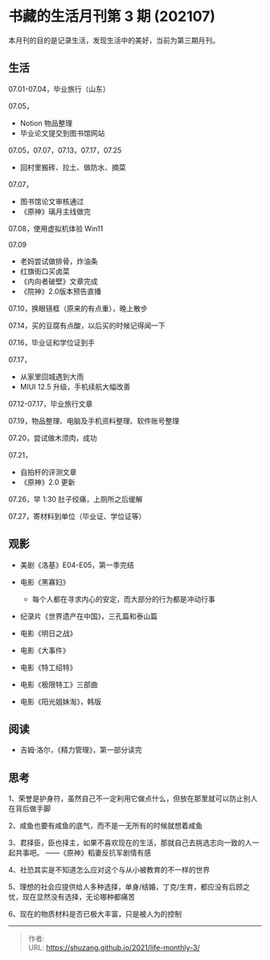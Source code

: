 # 书藏的生活月刊第 3 期 (202107)


本月刊的目的是记录生活，发现生活中的美好，当前为第三期月刊。

<!--more-->

## 生活

07.01-07.04，毕业旅行（山东）

07.05，

- Notion 物品整理
- 毕业论文提交到图书馆网站

07.05，07.07，07.13，07.17，07.25

- 回村里搬砖、拉土、做防水、摘菜

07.07，

- 图书馆论文审核通过
- 《原神》璃月主线做完

07.08，使用虚拟机体验 Win11

07.09

- 老妈尝试做排骨，炸油条
- 红旗街口买卤菜
- 《内向者破壁》文章完成
- 《院神》2.0版本预告直播

07.10，换眼镜框（原来的有点重），晚上散步

07.14，买的豆腐有点酸，以后买的时候记得闻一下

07.16，毕业证和学位证到手

07.17，

- 从家里回城遇到大雨
- MIUI 12.5 升级，手机续航大幅改善

07.12-07.17，毕业旅行文章

07.19，物品整理、电脑及手机资料整理、软件账号整理

07.20，尝试做木须肉，成功

07.21，

- 自拍杆的评测文章
- 《原神》2.0 更新

07.26，早 1:30 肚子绞痛，上厕所之后缓解

07.27，寄材料到单位（毕业证、学位证等）

## 观影

- 美剧《洛基》E04-E05，第一季完结
- 电影《黑寡妇》
  - 每个人都在寻求内心的安定，而大部分的行为都是冲动行事

- 纪录片《世界遗产在中国》，三孔篇和泰山篇
- 电影《明日之战》
- 电影《大事件》
- 电影《特工绍特》
- 电影《极限特工》三部曲
- 电影《阳光姐妹淘》，韩版

## 阅读

- 吉姆·洛尔，《精力管理》，第一部分读完

## 思考

1、荣誉是护身符，虽然自己不一定利用它做点什么，但放在那里就可以防止别人在背后做手脚

2、咸鱼也要有咸鱼的底气，而不是一无所有的时候就想着咸鱼

3、君择臣，臣也择主，如果不喜欢现在的生活，那就自己去挑选志向一致的人一起共事吧。   ——《原神》稻妻反抗军剧情有感

4、社恐其实是不知道怎么应对这个与从小被教育的不一样的世界

5、理想的社会应提供给人多种选择，单身/结婚，丁克/生育，都应没有后顾之忧，现在显然没有选择，无论哪种都痛苦

6、现在的物质材料是否已极大丰富，只是被人为的控制











---

> 作者:   
> URL: https://shuzang.github.io/2021/life-monthly-3/  

